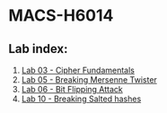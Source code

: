 # MACS-H6014

## Lab index:
1. [Lab 03 - Cipher Fundamentals](lab-03/cipher-fundamentals.md)
2. [Lab 05 - Breaking Mersenne Twister](lab-05/mersenne-twister.md)
3. [Lab 06 - Bit Flipping Attack](lab-06/bit_flipping_attack.md)
4. [Lab 10 - Breaking Salted hashes](lab-16/breaking-hashes.md)
